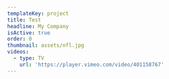 ```yaml
---
templateKey: project
title: Test
headline: My Company
isActive: true
order: 0
thumbnail: assets/nfl.jpg
videos:
  - type: TV
    url: 'https://player.vimeo.com/video/401158767'
---
```

